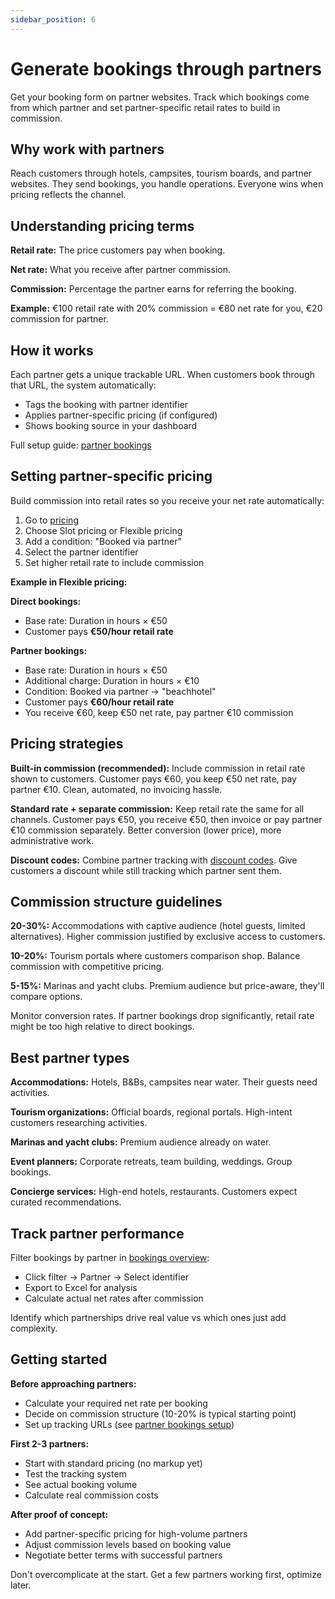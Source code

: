 ```yaml
---
sidebar_position: 6
---
```


# Generate bookings through partners

Get your booking form on partner websites. Track which bookings come from which partner and set partner-specific retail rates to build in commission.

## Why work with partners

Reach customers through hotels, campsites, tourism boards, and partner websites. They send bookings, you handle operations. Everyone wins when pricing reflects the channel.

## Understanding pricing terms

**Retail rate:** The price customers pay when booking.

**Net rate:** What you receive after partner commission.

**Commission:** Percentage the partner earns for referring the booking.

**Example:** €100 retail rate with 20% commission = €80 net rate for you, €20 commission for partner.

## How it works

Each partner gets a unique trackable URL. When customers book through that URL, the system automatically:

- Tags the booking with partner identifier
- Applies partner-specific pricing (if configured)
- Shows booking source in your dashboard

Full setup guide: [partner bookings](/guides/settings/dive-deeper/partner-bookings)

## Setting partner-specific pricing

Build commission into retail rates so you receive your net rate automatically:

1. Go to [pricing](https://dashboard.letsbook.app/pricing)
2. Choose Slot pricing or Flexible pricing
3. Add a condition: "Booked via partner"
4. Select the partner identifier
5. Set higher retail rate to include commission

**Example in Flexible pricing:**

**Direct bookings:**

- Base rate: Duration in hours × €50
- Customer pays **€50/hour retail rate**

**Partner bookings:**

- Base rate: Duration in hours × €50
- Additional charge: Duration in hours × €10
- Condition: Booked via partner → "beachhotel"
- Customer pays **€60/hour retail rate**
- You receive €60, keep €50 net rate, pay partner €10 commission

## Pricing strategies

**Built-in commission (recommended):** Include commission in retail rate shown to customers. Customer pays €60, you keep €50 net rate, pay partner €10. Clean, automated, no invoicing hassle.

**Standard rate + separate commission:** Keep retail rate the same for all channels. Customer pays €50, you receive €50, then invoice or pay partner €10 commission separately. Better conversion (lower price), more administrative work.

**Discount codes:** Combine partner tracking with [discount codes](/guides/boost-revenue/create-discount-codes-to-boost-bookings). Give customers a discount while still tracking which partner sent them.

## Commission structure guidelines

**20-30%:** Accommodations with captive audience (hotel guests, limited alternatives). Higher commission justified by exclusive access to customers.

**10-20%:** Tourism portals where customers comparison shop. Balance commission with competitive pricing.

**5-15%:** Marinas and yacht clubs. Premium audience but price-aware, they'll compare options.

Monitor conversion rates. If partner bookings drop significantly, retail rate might be too high relative to direct bookings.

## Best partner types

**Accommodations:** Hotels, B&Bs, campsites near water. Their guests need activities.

**Tourism organizations:** Official boards, regional portals. High-intent customers researching activities.

**Marinas and yacht clubs:** Premium audience already on water.

**Event planners:** Corporate retreats, team building, weddings. Group bookings.

**Concierge services:** High-end hotels, restaurants. Customers expect curated recommendations.

## Track partner performance

Filter bookings by partner in [bookings overview](https://dashboard.letsbook.app/bookings):

- Click filter → Partner → Select identifier
- Export to Excel for analysis
- Calculate actual net rates after commission

Identify which partnerships drive real value vs which ones just add complexity.

## Getting started

**Before approaching partners:**

- Calculate your required net rate per booking
- Decide on commission structure (10-20% is typical starting point)
- Set up tracking URLs (see [partner bookings setup](/guides/settings/dive-deeper/partner-bookings))

**First 2-3 partners:**

- Start with standard pricing (no markup yet)
- Test the tracking system
- See actual booking volume
- Calculate real commission costs

**After proof of concept:**

- Add partner-specific pricing for high-volume partners
- Adjust commission levels based on booking value
- Negotiate better terms with successful partners

Don't overcomplicate at the start. Get a few partners working first, optimize later.
